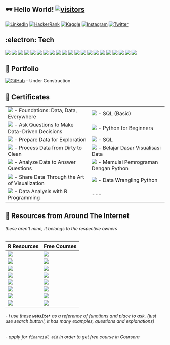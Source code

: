 ## :dark_sunglasses: Hello World! [![visitors](https://visitor-badge-reloaded.herokuapp.com/badge?page_id=wjudho.visitor-badge)](https://github.com/wjudho)


[![LinkedIn](https://img.shields.io/badge/-LinkedIn-0077B5?style=flat-square&logo=Linkedin&logoColor=white)](https://www.linkedin.com/in/wisjnu-judho-85988883/)
[![HackerRank](https://img.shields.io/badge/-HackerRank-1ba94c?style=flat-square&logo=HackerRank&logoColor=white)](https://www.hackerrank.com/wcodex88)
[![Kaggle](https://img.shields.io/badge/-Kaggle-20BEFF?style=flat-square&logo=Kaggle&logoColor=white)](https://www.kaggle.com/kacang)
[![Instagram](https://img.shields.io/badge/-Instagram-E1306C?style=flat-square&logo=Instagram&logoColor=white)](https://www.instagram.com/wijnu/)
[![Twitter](https://img.shields.io/badge/-Twitter-1DA1F2?style=flat-square&logo=Twitter&logoColor=white)](https://twitter.com/WijeNu)


## :electron: Tech
[![](https://img.shields.io/badge/-R-276DC3?style=flat-square&logo=R&logoColor=white)](https://github.com/topics/r)
[![](https://img.shields.io/badge/-RStudio-75AADB?style=flat-square&logo=RStudio&logoColor=white)](https://github.com/topics/r)
[![](https://img.shields.io/badge/-Notion-000000?style=flat-square&logo=Notion&logoColor=white)](https://www.notion.so/)
[![](https://img.shields.io/badge/-KhanAcademy-14BF96?style=flat-square&logo=KhanAcademy&logoColor=white)](https://www.khanacademy.org/)
[![](https://img.shields.io/badge/-Slack-4A154B?style=flat-square&logo=Slack&logoColor=white)](https://slack.com/)
[![](https://img.shields.io/badge/-Discord-5865F2?style=flat-square&logo=Discord&logoColor=white)](https://discord.com/)
[![](https://img.shields.io/badge/-GoogleCloud-4285F4?style=flat-square&logo=GoogleCloud&logoColor=white)](https://cloud.google.com/)
[![](https://img.shields.io/badge/-Markdown-000000?style=flat-square&logo=Markdown&logoColor=white)](https://www.markdownguide.org/)
[![](https://img.shields.io/badge/-VisualStudioCode-007ACC?style=flat-square&logo=VisualStudioCode&logoColor=white)](https://code.visualstudio.com/)
[![](https://img.shields.io/badge/-Python-14354C?style=flat-square&logo=Python&logoColor=white)](https://github.com/topics/python)
[![](https://img.shields.io/badge/-Jupyter-F37626?style=flat-square&logo=Jupyter&logoColor=white)](https://jupyter.org/)
[![](https://custom-icon-badges.herokuapp.com/badge/SQL-025E8C.svg?logo=database&logoColor=white)](https://www.w3schools.com/sql/sql_operators.asp)
[![](https://img.shields.io/badge/-RegularExpression-004088?style=flat-square)](https://regexr.com/)
[![](https://img.shields.io/badge/-HTML5-E34F26?style=flat-square&logo=HTML5&logoColor=white)](https://developer.mozilla.org/en-US/docs/Learn/Getting_started_with_the_web/HTML_basics)
[![](https://img.shields.io/badge/-Tableau-17bebb?style=flat-square&logo=Tableau&logoColor=white)](https://www.tableau.com/products/public)
[![](https://img.shields.io/badge/-Git-black?style=flat-square&logo=git)](https://desktop.github.com/)
[![](https://img.shields.io/badge/-GitHub-181717?style=flat-square&logo=github)](https://github.com/wjudho)
[![](https://img.shields.io/badge/-MySQL-black?style=flat-square&logo=mysql)](https://dev.mysql.com/downloads/installer/)
[![](https://img.shields.io/badge/-MicrosoftExcel-217346?style=flat-square&logo=MicrosoftExcel&logoColor=white)](https://www.microsoft.com/en-us/microsoft-365/excel)
[![](https://img.shields.io/badge/-Windows-0078D6?style=flat-square&logo=Windows&logoColor=white)](https://www.microsoft.com/en-us/windows)
[![](https://img.shields.io/badge/-PowerBI-F2C811?style=flat-square&logo=PowerBI&logoColor=white)](https://docs.microsoft.com/en-us/power-bi/fundamentals/desktop-latest-update-archive?tabs=powerbi-desktop#february-2022-update-21026830)

## :bookmark_tabs: Portfolio
[![GitHub](https://img.shields.io/badge/-GitHub-181717?style=flat-square&logo=Github)](https://wjudho.github.io/) - Under Construction

## :bookmark_tabs: Certificates
|    |    |
|:---|:---|
|[![](https://img.shields.io/badge/-Coursera-0056D2?style=flat-square&logo=Coursera&logoColor=white)](https://www.coursera.org/account/accomplishments/certificate/BZE8G8YGKJGW) - Foundations: Data, Data, Everywhere                                                                 |[![](https://img.shields.io/badge/-HackerRank-1ba94c?style=flat-square&logo=HackerRank&logoColor=white)](https://www.hackerrank.com/certificates/6f722d2d8292) - SQL (Basic)        	                                    |
|[![](https://img.shields.io/badge/-Coursera-0056D2?style=flat-square&logo=Coursera&logoColor=white)](https://www.coursera.org/account/accomplishments/certificate/YZ437L9JTJ4S) - Ask Questions to Make Data-Driven Decisions                                                      |[![](https://img.shields.io/badge/-Sololearn-149EF2?style=flat-square&logo=Sololearn&logoColor=white)](https://www.sololearn.com/certificates/course/en/23685028/1157/landscape/png) - Python for Beginners              |
|[![](https://img.shields.io/badge/-Coursera-0056D2?style=flat-square&logo=Coursera&logoColor=white)](https://www.coursera.org/account/accomplishments/certificate/WKJCNMV3LWRA) - Prepare Data for Exploration   |[![](https://img.shields.io/badge/-Sololearn-149EF2?style=flat-square&logo=Sololearn&logoColor=white)](https://www.sololearn.com/certificates/course/en/23685028/1060/landscape/png) - SQL                               |
|[![](https://img.shields.io/badge/-Coursera-0056D2?style=flat-square&logo=Coursera&logoColor=white)](https://www.coursera.org/account/accomplishments/certificate/RTL8TD8VGUFL) - Process Data from Dirty to Clean                                                                      |[![](https://img.shields.io/badge/-Dicoding-071D49?style=flat-square)](https://www.dicoding.com/certificates/0LZ0111W0P65) - Belajar Dasar Visualisasi Data                                                           |
|[![](https://img.shields.io/badge/-Coursera-0056D2?style=flat-square&logo=Coursera&logoColor=white)](https://www.coursera.org/account/accomplishments/certificate/MLDREPV7ZDDC) - Analyze Data to Answer Questions                                                                  |[![](https://img.shields.io/badge/-Dicoding-071D49?style=flat-square)](https://www.dicoding.com/certificates/QLZ9KKQ0MZ5D) - Memulai Pemrograman Dengan Python                                                              |
|[![](https://img.shields.io/badge/-Coursera-0056D2?style=flat-square&logo=Coursera&logoColor=white)](https://www.coursera.org/account/accomplishments/certificate/UCWHMPT6XGGY) - Share Data Through the Art of Visualization                                                              |[![](https://img.shields.io/badge/-DQLAB-83B81A?style=flat-square)](https://academy.dqlab.id/Certificate_check_2/result/DQLABDTWP1AQRHGB) - Data Wrangling Python                                                           |
|[![](https://img.shields.io/badge/-Coursera-0056D2?style=flat-square&logo=Coursera&logoColor=white)](https://www.coursera.org/account/accomplishments/certificate/D4U6CQX2AYV7) - Data Analysis with R Programming|---|

## :bookmark_tabs: Resources from Around The Internet 
###### these aren't mine, it belongs to the respective owners

|**R Resources**|**Free&nbsp;Courses**|
|:-------|:-------|
|[![](https://img.shields.io/badge/-Cookbook:&nbsp;Proven&nbsp;Recipes&nbsp;for&nbsp;Data&nbsp;Analysis,&nbsp;Statistics,&nbsp;and&nbsp;Graphics-FF5D5D?style=flat-square&logo=R&logoColor=white)](https://rc2e.com/)|             [![](https://img.shields.io/badge/-Google:&nbsp;Machine&nbsp;Learning&nbsp;Crash&nbsp;Course-4285F4?style=flat-square&logo=Google&logoColor=white)](https://developers.google.com/machine-learning/crash-course)|
|[![](https://img.shields.io/badge/-for&nbsp;Data&nbsp;Science:&nbsp;Import,&nbsp;Tidy,&nbsp;Transform,&nbsp;Visualize,&nbsp;and&nbsp;Model&nbsp;Data-FF5D5D?style=flat-square&logo=R&logoColor=white)](https://r4ds.had.co.nz/index.html)|        [![](https://img.shields.io/badge/-Coursera:&nbsp;Google&nbsp;Data&nbsp;Analytics&nbsp;professional&nbsp;Certificate-0056D2?style=flat-square&logo=Coursera&logoColor=white)](https://www.coursera.org/professional-certificates/google-data-analytics?skipBrowseRedirect=true)|
|[![](https://img.shields.io/badge/-Statistical&nbsp;Inference&nbsp;via&nbsp;Data&nbsp;Science-FF5D5D?style=flat-square&logo=R&logoColor=white)](https://moderndive.com/)|   [![](https://img.shields.io/badge/-Coursera:&nbsp;Deep&nbsp;Learning&nbsp;Specialization&nbsp;By&nbsp;Andrew&nbsp;Ng-0056D2?style=flat-square&logo=Coursera&logoColor=white)](https://www.coursera.org/specializations/deep-learning?skipBrowseRedirect=true)|
|[![](https://img.shields.io/badge/-Kaggle&nbsp;Datasets*-181717?style=flat-square&logo=Kaggle&logoColor=white)](https://www.kaggle.com/datasets)|                                                                 [![](https://img.shields.io/badge/-Coursera:&nbsp;Machine&nbsp;Learning&nbsp;By&nbsp;Andrew&nbsp;Ng-0056D2?style=flat-square&logo=Coursera&logoColor=white)](https://www.coursera.org/learn/machine-learning?skipBrowseRedirect=true)|
|[![](https://img.shields.io/badge/-StatisticsGlobe*-181717?style=flat-square&logo=R&logoColor=white)](https://statisticsglobe.com/)|   [![](https://img.shields.io/badge/-Microsoft:&nbsp;Machine&nbsp;Learning&nbsp;for&nbsp;Beginners-5E5E5E?style=flat-square&logo=Microsoft&logoColor=white)](https://github.com/microsoft/ML-For-Beginners)|
|[![](https://img.shields.io/badge/-RStudioCommunity*-181717?style=flat-square&logo=RStudio&logoColor=white)](https://community.rstudio.com/)|                                                                     [![](https://img.shields.io/badge/-khanAcademy:&nbsp;SQL-14BF96?style=flat-square&logo=KhanAcademy&logoColor=white)](https://www.khanacademy.org/computing/computer-programming/sql)|
|[![](https://img.shields.io/badge/-Tidyverse*-181717?style=flat-square&logo=Github&logoColor=white)](https://github.com/tidyverse)|                                                [![](https://img.shields.io/badge/-Machine&nbsp;Learning&nbsp;Indonesia:&nbsp;by&nbsp;Risman&nbsp;Adnan,&nbsp;Ph.D-FF0000?style=flat-square&logo=Youtube&logoColor=white)](https://www.youtube.com/playlist?list=PLMxZwSxrY74xtjQkO68UU86pgj8YlHLgJ)|
|[![](https://img.shields.io/badge/-Books&nbsp;Collection-FF5D5D?style=flat-square&logo=R&logoColor=white)](https://bookdown.org/)|                                                       [![](https://img.shields.io/badge/-Caltech's&nbsp;Machine&nbsp;Learning&nbsp;CS&nbsp;156&nbsp;by&nbsp;Professor&nbsp;Yaser&nbsp;Abu&nbsp;Mustofa-FF0000?style=flat-square&logo=Youtube&logoColor=white)](https://www.youtube.com/playlist?list=PLD63A284B7615313A)|

###### - i use these **`website*`** as a reference of functions and place to ask. (just use search button!, it has many examples, questions and explanations)

###### - apply for `financial aid` in order to get free course in Coursera